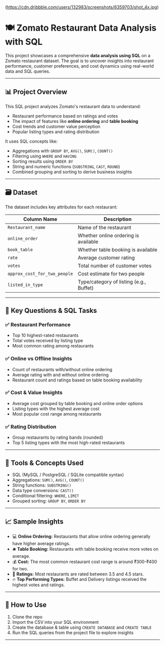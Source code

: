 (https://cdn.dribbble.com/users/132983/screenshots/6359703/shot_4x.jpg)



# 🍽️ Zomato Restaurant Data Analysis with SQL

This project showcases a comprehensive **data analysis using SQL** on a Zomato restaurant dataset. The goal is to uncover insights into restaurant performance, customer preferences, and cost dynamics using real-world data and SQL queries.

---

## 📊 Project Overview

This SQL project analyzes Zomato's restaurant data to understand:
- Restaurant performance based on ratings and votes
- The impact of features like **online ordering** and **table booking**
- Cost trends and customer value perception
- Popular listing types and rating distribution

It uses SQL concepts like:
- Aggregations with `GROUP BY`, `AVG()`, `SUM()`, `COUNT()`
- Filtering using `WHERE` and `HAVING`
- Sorting results using `ORDER BY`
- String and numeric functions (`SUBSTRING`, `CAST`, `ROUND`)
- Combined grouping and sorting to derive business insights

---

## 🗃️ Dataset

The dataset includes key attributes for each restaurant:

| Column Name                  | Description                                 |
|-----------------------------|---------------------------------------------|
| `Restaurant_name`           | Name of the restaurant                      |
| `online_order`              | Whether online ordering is available        |
| `book_table`                | Whether table booking is available          |
| `rate`                      | Average customer rating                     |
| `votes`                     | Total number of customer votes              |
| `approx_cost_for_two_people`| Cost estimate for two people                |
| `listed_in_type`            | Type/category of listing (e.g., Buffet)     |

---

## 🧠 Key Questions & SQL Tasks

### ✅ Restaurant Performance
- Top 10 highest-rated restaurants
- Total votes received by listing type
- Most common rating among restaurants

### ✅ Online vs Offline Insights
- Count of restaurants with/without online ordering
- Average rating with and without online ordering
- Restaurant count and ratings based on table booking availability

### ✅ Cost & Value Insights
- Average cost grouped by table booking and online order options
- Listing types with the highest average cost
- Most popular cost range among restaurants

### ✅ Rating Distribution
- Group restaurants by rating bands (rounded)
- Top 5 listing types with the most high-rated restaurants

---

## 📌 Tools & Concepts Used

- SQL (MySQL / PostgreSQL / SQLite compatible syntax)
- Aggregations: `SUM()`, `AVG()`, `COUNT()`
- String functions: `SUBSTRING()`
- Data type conversions: `CAST()`
- Conditional filtering: `WHERE`, `LIMIT`
- Grouped sorting: `GROUP BY`, `ORDER BY`

---

## 📈 Sample Insights

- 💻 **Online Ordering:** Restaurants that allow online ordering generally have higher average ratings.
- 🛎️ **Table Booking:** Restaurants with table booking receive more votes on average.
- 💰 **Cost:** The most common restaurant cost range is around ₹300-₹400 for two.
- 🌟 **Ratings:** Most restaurants are rated between 3.5 and 4.5 stars.
- 🔥 **Top Performing Types:** Buffet and Delivery listings received the highest votes and ratings.

---

## 🔧 How to Use

1. Clone the repo
2. Import the CSV into your SQL environment
3. Create the database & table using `CREATE DATABASE` and `CREATE TABLE`
4. Run the SQL queries from the project file to explore insights

---


